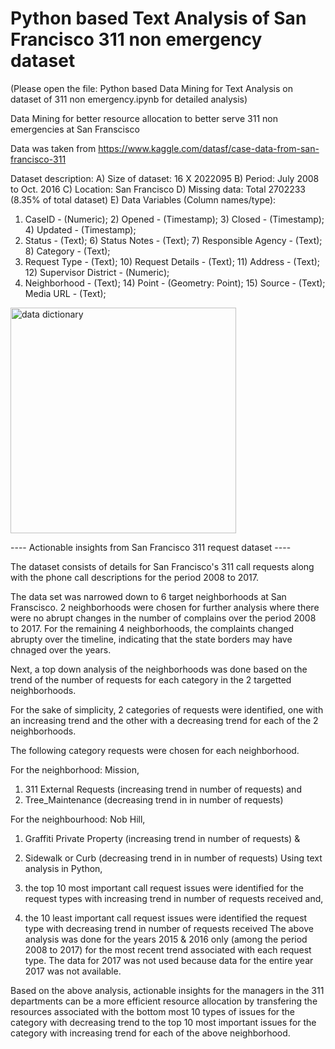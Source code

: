 # Python based Text Analysis of San Francisco 311 non emergency dataset

(Please open the file: Python based Data Mining for Text Analysis on dataset of 311 non emergency.ipynb for detailed analysis)

Data Mining for better resource allocation to better serve 311 non emergencies at San Franscisco

Data was taken from https://www.kaggle.com/datasf/case-data-from-san-francisco-311

Dataset description:
A) Size of dataset: 16 X 2022095
B) Period: July 2008 to Oct. 2016
C) Location: San Francisco
D) Missing data: Total 2702233 (8.35% of total dataset) 
E) Data Variables (Column names/type):
  1) CaseID - (Numeric);  2) Opened - (Timestamp);  3) Closed - (Timestamp);  4) Updated - (Timestamp); 
  5) Status - (Text);  6) Status Notes - (Text);  7) Responsible Agency - (Text);  8) Category - (Text); 
  9) Request Type - (Text);  10) Request Details - (Text);  11) Address - (Text);  12) Supervisor District - (Numeric); 
  13) Neighborhood - (Text);  14) Point - (Geometry: Point);  15) Source - (Text); Media URL - (Text);

<img width="361" alt="data dictionary" src="https://user-images.githubusercontent.com/38769913/51399424-edd50500-1b13-11e9-9fd6-a7b75a84b73e.PNG">

---- Actionable insights from San Francisco 311 request dataset ----

The dataset consists of details for San Francisco's 311 call requests along with the phone call descriptions for the period 2008 to 2017.

The data set was narrowed down to 6 target neighborhoods at San Franscisco. 2 neighborhoods were chosen for further analysis where there were no abrupt changes in the number of complains over the period 2008 to 2017. For the remaining 4 neighborhoods, the complaints changed abrupty over the timeline, indicating that the state borders may have chnaged over the years.

Next, a top down analysis of the neighborhoods was done based on the trend of the number of requests for each category in the 2 targetted neighborhoods.

For the sake of simplicity, 2 categories of requests were identified, one with an increasing trend and the other with a decreasing trend for each of the 2 neighborhoods.

The following category requests were chosen for each neighborhood.

For the neighborhood: Mission,
1) 311 External Requests (increasing trend in number of requests) and
2) Tree_Maintenance (decreasing trend in in number of requests)

For the neighbourhood: Nob Hill,
1) Graffiti Private Property (increasing trend in number of requests) &
2) Sidewalk or Curb (decreasing trend in in number of requests)
Using text analysis in Python,

1) the top 10 most important call request issues were identified for the request types with increasing trend in number of requests received and,
2) the 10 least important call request issues were identified the request type with decreasing trend in number of requests received
The above analysis was done for the years 2015 & 2016 only (among the period 2008 to 2017) for the most recent trend associated with each request type. The data for 2017 was not used because data for the entire year 2017 was not available.

Based on the above analysis, actionable insights for the managers in the 311 departments can be a more efficient resource allocation by transfering the resources associated with the bottom most 10 types of issues for the category with decreasing trend to the top 10 most important issues for the category with increasing trend for each of the above neighborhood.


